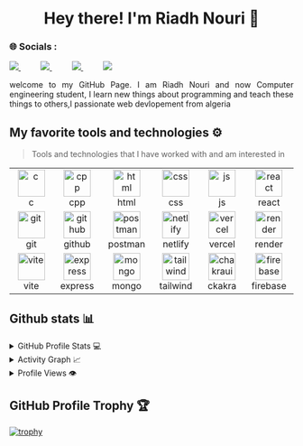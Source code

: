 <div align="center">
<h1> Hey there! I'm Riadh Nouri 👋
</h1>
</div>
<div align="justify">
  <h3>
🌐  Socials :</h3>
<a href="https://www.instagram.com/riadh.nouri/">
<img src="https://img.shields.io/badge/Instagram-%23E4405F.svg?style=for-the-badge&logo=Instagram&logoColor=white">
</a>
&nbsp;&nbsp;&nbsp;&nbsp;&nbsp;&nbsp;&nbsp;&nbsp;
<a href="https://www.linkedin.com/in/riadh-nouri-8107b12b1/">
<img src="https://img.shields.io/badge/Linkedin-%231DA1F2.svg?style=for-the-badge&logo=Linkedin&logoColor=white">
</a>
&nbsp;&nbsp;&nbsp;&nbsp;&nbsp;&nbsp;&nbsp;&nbsp;
<a href="https://discord.com/channels/@me">
<img src="https://img.shields.io/badge/discord-330F63?style=for-the-badge&logo=discord&logoColor=white">
</a>
&nbsp;&nbsp;&nbsp;&nbsp;&nbsp;&nbsp;&nbsp;&nbsp;
<a href="riadhnouri34@gmail.com">
<img src="https://img.shields.io/badge/gmail-330F63?style=for-the-badge&logo=gmail&logoColor=white">
</a>

</div>
<p></p>
<p align="justify">
welcome to my GitHub Page. I am Riadh Nouri and now Computer engineering student, I learn new things about programming and teach these things to others,I passionate web devlopement from algeria

</p>

## My favorite tools and technologies ⚙️

> Tools and technologies that I have worked with and am interested in

<table>
  <tr>
      <td align="center" width="96">
        <img src="https://skillicons.dev/icons?i=c" width="48" height="48" alt="c" />
      <br>c
    </td>
      <td align="center" width="96">
        <img src="https://skillicons.dev/icons?i=cpp" width="48" height="48" alt="cpp" />
      <br>cpp
    </td>
      <td align="center" width="96">
        <img src="https://skillicons.dev/icons?i=html" width="48" height="48" alt="html" />
      <br>html
    </td>
      <td align="center" width="96">
        <img src="https://skillicons.dev/icons?i=css" width="48" height="48" alt="css" />
      <br>css
    </td>
      <td align="center" width="96">
        <img src="https://skillicons.dev/icons?i=js" width="48" height="48" alt="js" />
      <br>js
    </td>
      <td align="center" width="96">
        <img src="https://skillicons.dev/icons?i=react" width="48" height="48" alt="react" />
      <br>react
    </td>
  </tr>
  <tr>
    <td align="center" width="96">
        <img src="https://skillicons.dev/icons?i=git" width="48" height="48" alt="git" />
      <br>git
    </td>
      <td align="center" width="96">
        <img src="https://skillicons.dev/icons?i=github" width="48" height="48" alt="github" />
      <br>github
    </td>
      <td align="center" width="96">
        <img src="https://skillicons.dev/icons?i=postman" width="48" height="48" alt="postman" />
      <br>postman
    </td>
      <td align="center" width="96">
        <img src="https://skillicons.dev/icons?i=netlify" width="48" height="48" alt="netlify" />
      <br>netlify
    </td>
      <td align="center" width="96">
        <img src="https://skillicons.dev/icons?i=vercel" width="48" height="48" alt="vercel" />
      <br>vercel
    </td>
      <td align="center" width="96">
        <img src="https://skillicons.dev/icons?i=render" width="48" height="48" alt="render" />
      <br>render
    </td>
  </tr>
   <tr>
    <td align="center" width="96">
        <img src="https://skillicons.dev/icons?i=vite" width="48" height="48" alt="vite" />
      <br>vite
    </td>
        <td align="center" width="96">
        <img src="https://skillicons.dev/icons?i=express" width="48" height="48" alt="express" />
      <br>express
    </td>
            <td align="center" width="96">
        <img src="https://skillicons.dev/icons?i=mongo" width="48" height="48" alt="mongo" />
      <br>mongo
    </td>
          <td align="center" width="96">
        <img src="https://skillicons.dev/icons?i=tailwind" width="48" height="48" alt="tailwind" />
      <br>tailwind
    </td>
          <td align="center" width="96">
        <img src="https://skillicons.dev/icons?i=chakraui" width="48" height="48" alt="chakraui" />
      <br>ckakra
    </td>
       <td align="center" width="96">
        <img src="https://skillicons.dev/icons?i=firebase" width="48" height="48" alt="firebase" />
      <br>firebase
    </td>
  </tr>
 <tr>
 </tr>
</table>

## Github stats 📊

<details>
  <summary>GitHub Profile Stats 💻</summary>
  <br/>
    <a href="https://github.com/anuraghazra/github-readme-stats"><img alt="RIADH-NOURI's Github Stats" src="https://github-readme-stats.vercel.app/api/?username=RIADH-NOURI&show_icons=true&count_private=true&theme=default&hide_border=true&bg_color=fff&title_color=00E676&icon_color=00E676" height="192px"/></a>
  <a href="https://github.com/anuraghazra/github-readme-stats"><img alt="RIADH-NOURI's Top Languages" src="https://github-readme-stats.vercel.app/api/top-langs/?username=RIADH-NOURI&langs_count=8&layout=compact&theme=default&hide_border=true&bg_color=fff&title_color=000&icon_color=000&hide=Jupyter%20Notebook" height="192px"/></a>
  <br/>
</details>

<details>
  <summary>Activity Graph 📈</summary>
  <br/>

[![Ashutosh's github activity graph](https://github-readme-activity-graph.vercel.app/graph?username=RIADH-NOURI&bg_color=ffffff&color=000000&line=04e61b&point=403d3d&area=true&hide_border=true)](https://github.com/ashutosh00710/github-readme-activity-graph)

</details>


<details>
  <summary>Profile Views 👁️</summary>
  <br/>
  <img src="https://komarev.com/ghpvc/?username=RIADH-NOURI&label=PROFILE+VIEWS&style=for-the-badge&color=brightgreen">

</details>


## GitHub Profile Trophy 🏆

[![trophy](https://github-profile-trophy.vercel.app/?username=RIADH-NOURI&row=1&margin-w=40)](https://github.com/ryo-ma/github-profile-trophy)


